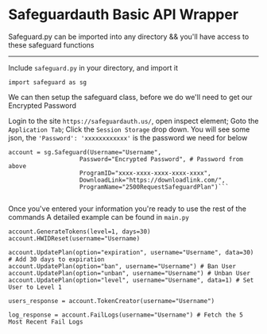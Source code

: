 # Safeguardauth Basic API Wrapper

Safeguard.py can be imported into any directory
 && you'll have access to these safeguard functions
_______________________________________________________
Include `safeguard.py` in your directory, and import it
```
import safeguard as sg
```
We can then setup the safeguard class, before we do we'll need to get our Encrypted Password

Login to the site `https://safeguardauth.us/`, open inspect element; Goto the `Application Tab`; Click the `Session Storage` drop down.
You will see some json, the `'Password': 'xxxxxxxxxxxx'` is the password we need for below
```
account = sg.Safeguard(Username="Username", 
                    Password="Encrypted Password", # Password from above
                    ProgramID="xxxx-xxxx-xxxx-xxxx-xxxx", 
                    DownloadLink="https://downloadlink.com/", 
                    ProgramName="2500RequestSafeguardPlan")```
                    
```
Once you've entered your information you're ready to use the rest of the commands
A detailed example can be found in `main.py`
```
account.GenerateTokens(level=1, days=30)
account.HWIDReset(username="Username)

account.UpdatePlan(option="expiration", username="Username", data=30) # Add 30 days to expiration
account.UpdatePlan(option="ban", username="Username") # Ban User
account.UpdatePlan(option="unban", username="Username") # Unban User
account.UpdatePlan(option="level", username="Username", data=1) # Set User to Level 1

users_response = account.TokenCreator(username="Username") 

log_response = account.FailLogs(username="Username") # Fetch the 5 Most Recent Fail Logs
```
